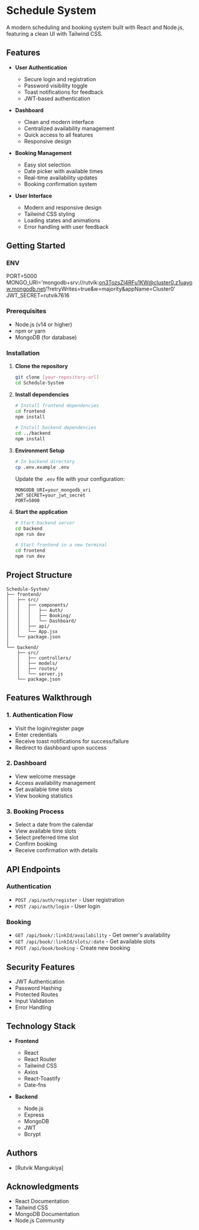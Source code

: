

# Schedule System

A modern scheduling and booking system built with React and Node.js, featuring a clean UI with Tailwind CSS.

##  Features

- **User Authentication**
  - Secure login and registration
  - Password visibility toggle
  - Toast notifications for feedback
  - JWT-based authentication

- **Dashboard**
  - Clean and modern interface
  - Centralized availability management
  - Quick access to all features
  - Responsive design

- **Booking Management**
  - Easy slot selection
  - Date picker with available times
  - Real-time availability updates
  - Booking confirmation system

- **User Interface**
  - Modern and responsive design
  - Tailwind CSS styling
  - Loading states and animations
  - Error handling with user feedback

##  Getting Started

### ENV 
PORT=5000
MONGO_URI='mongodb+srv://rutvik:on3TozsZl4RFu1KW@cluster0.z1uayow.mongodb.net/?retryWrites=true&w=majority&appName=Cluster0'
JWT_SECRET=rutvik7616

### Prerequisites

- Node.js (v14 or higher)
- npm or yarn
- MongoDB (for database)

### Installation

1. **Clone the repository**
   ```bash
   git clone [your-repository-url]
   cd Schedule-System
   ```

2. **Install dependencies**
   ```bash
   # Install frontend dependencies
   cd frontend
   npm install

   # Install backend dependencies
   cd ../backend
   npm install
   ```

3. **Environment Setup**
   ```bash
   # In backend directory
   cp .env.example .env
   ```
   Update the `.env` file with your configuration:
   ```
   MONGODB_URI=your_mongodb_uri
   JWT_SECRET=your_jwt_secret
   PORT=5000
   ```

4. **Start the application**
   ```bash
   # Start backend server
   cd backend
   npm run dev

   # Start frontend in a new terminal
   cd frontend
   npm run dev
   ```

##  Project Structure

```
Schedule-System/
├── frontend/
│   ├── src/
│   │   ├── components/
│   │   │   ├── Auth/
│   │   │   ├── Booking/
│   │   │   └── Dashboard/
│   │   ├── api/
│   │   └── App.jsx
│   └── package.json
│
└── backend/
    ├── src/
    │   ├── controllers/
    │   ├── models/
    │   ├── routes/
    │   └── server.js
    └── package.json
```

##  Features Walkthrough

### 1. Authentication Flow
- Visit the login/register page
- Enter credentials
- Receive toast notifications for success/failure
- Redirect to dashboard upon success

### 2. Dashboard
- View welcome message
- Access availability management
- Set available time slots
- View booking statistics

### 3. Booking Process
- Select a date from the calendar
- View available time slots
- Select preferred time slot
- Confirm booking
- Receive confirmation with details

##  API Endpoints

### Authentication
- `POST /api/auth/register` - User registration
- `POST /api/auth/login` - User login

### Booking
- `GET /api/book/:linkId/availability` - Get owner's availability
- `GET /api/book/:linkId/slots/:date` - Get available slots
- `POST /api/book/booking` - Create new booking

##  Security Features

- JWT Authentication
- Password Hashing
- Protected Routes
- Input Validation
- Error Handling

##  Technology Stack

- **Frontend**
  - React
  - React Router
  - Tailwind CSS
  - Axios
  - React-Toastify
  - Date-fns

- **Backend**
  - Node.js
  - Express
  - MongoDB
  - JWT
  - Bcrypt


##  Authors

- [Rutvik Mangukiya] 

##  Acknowledgments

- React Documentation
- Tailwind CSS
- MongoDB Documentation
- Node.js Community

